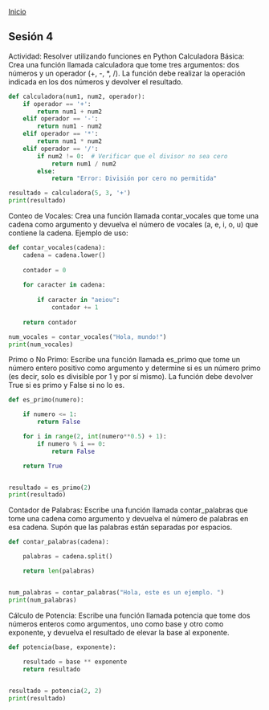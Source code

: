 <!-- No borrar o modificar -->
[Inicio](./index.md)

## Sesión 4


<!-- Su documentación aquí -->
Actividad: Resolver utilizando funciones en Python
Calculadora Básica: Crea una función llamada calculadora que tome tres argumentos: dos números y un operador (+, -, *, /). La función debe realizar la operación indicada en los dos números y devolver el resultado.
```python
def calculadora(num1, num2, operador):
    if operador == '+':
        return num1 + num2
    elif operador == '-':
        return num1 - num2
    elif operador == '*':
        return num1 * num2
    elif operador == '/':
        if num2 != 0:  # Verificar que el divisor no sea cero
            return num1 / num2
        else:
            return "Error: División por cero no permitida"

resultado = calculadora(5, 3, '+')  
print(resultado)
```

Conteo de Vocales: Crea una función llamada contar_vocales que tome una cadena como argumento y devuelva el número de vocales (a, e, i, o, u) que contiene la cadena.
Ejemplo de uso:
```python
def contar_vocales(cadena):
    cadena = cadena.lower()
   
    contador = 0
    
    for caracter in cadena:
    
        if caracter in "aeiou":
            contador += 1
    
    return contador

num_vocales = contar_vocales("Hola, mundo!")  
print(num_vocales)

```


Primo o No Primo: Escribe una función llamada es_primo que tome un número entero positivo como argumento y determine si es un número primo (es decir, solo es divisible por 1 y por sí mismo). La función debe devolver True si es primo y False si no lo es.
```python
def es_primo(numero):

    if numero <= 1:
        return False

    for i in range(2, int(numero**0.5) + 1):
        if numero % i == 0:
            return False

    return True


resultado = es_primo(2)  
print(resultado)
```

Contador de Palabras: Escribe una función llamada contar_palabras que tome una cadena como argumento y devuelva el número de palabras en esa cadena. Supón que las palabras están separadas por espacios.
```python
def contar_palabras(cadena):

    palabras = cadena.split()

    return len(palabras)


num_palabras = contar_palabras("Hola, este es un ejemplo. ")
print(num_palabras)  
```


Cálculo de Potencia: Escribe una función llamada potencia que tome dos números enteros como argumentos, uno como base y otro como exponente, y devuelva el resultado de elevar la base al exponente.

```python
def potencia(base, exponente):
 
    resultado = base ** exponente
    return resultado


resultado = potencia(2, 2)  
print(resultado)
```





